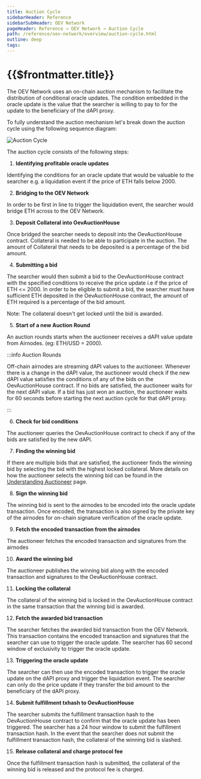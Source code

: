 ```yaml
---
title: Auction Cycle
sidebarHeader: Reference
sidebarSubHeader: OEV Network
pageHeader: Reference → OEV Network → Auction Cycle
path: /reference/oev-network/overview/auction-cycle.html
outline: deep
tags:
---
```


<PageHeader/>

<SearchHighlight/>

<FlexStartTag/>

# {{$frontmatter.title}}

The OEV Network uses an on-chain auction mechanism to facilitate the
distribution of conditional oracle updates. The condition embedded in the oracle
update is the value that the searcher is willing to pay to for the update to the
beneficiary of the dAPI proxy.

To fully understand the auction mechanism let's break down the auction cycle
using the following sequence diagram:

![Auction Cycle](/reference/oev-network/overview/assets/oev-auction-sequence.png)

The auction cycle consists of the following steps:

1. <b>Identifying profitable oracle updates</b>

Identifying the conditions for an oracle update that would be valuable to the
searcher e.g. a liquidation event if the price of ETH falls below 2000.

2. <b> Bridging to the OEV Network</b>

In order to be first in line to trigger the liquidation event, the searcher
would bridge ETH across to the OEV Network.

3. <b> Deposit Collateral into OevAuctionHouse </b>

Once bridged the searcher needs to deposit into the OevAuctionHouse contract.
Collateral is needed to be able to participate in the auction. The amount of
Collateral that needs to be deposited is a percentage of the bid amount.

4. <b>Submitting a bid</b>

The searcher would then submit a bid to the OevAuctionHouse contract with the
specified conditions to receive the price update i.e if the price of ETH
<= 2000. In order to be eligible to submit a bid, the searcher must have
sufficient ETH deposited in the OevAuctionHouse contract, the amount of ETH
required is a percentage of the bid amount.

Note: The collateral doesn't get locked until the bid is awarded.

5. <b>Start of a new Auction Round</b>

An auction rounds starts when the auctioneer receives a dAPI value update from
Airnodes. (eg: ETH/USD = 2000).

:::info Auction Rounds

Off-chain airnodes are streaming dAPI values to the auctioneer. Whenever there
is a change in the dAPI value, the auctioneer would check if the new dAPI value
satisfies the conditions of any of the bids on the OevAuctionHouse contract. If
no bids are satisfied, the auctioneer waits for the next dAPI value. If a bid
has just won an auction, the auctioneer waits for 60 seconds before starting the
next auction cycle for that dAPI proxy.

:::

6. <b>Check for bid conditions </b>

The auctioneer queries the OevAuctionHouse contract to check if any of the bids
are satisfied by the new dAPI.

7. <b>Finding the winning bid</b>

If there are multiple bids that are satisfied, the auctioneer finds the winning
bid by selecting the bid with the highest locked collateral. More details on how
the auctioneer selects the winning bid can be found in the
[Understanding Auctioneer](/reference/oev-network/searchers/understanding-auctioneer.html#parallel-auctions)
page.

8. <b> Sign the winning bid</b>

The winning bid is sent to the airnodes to be encoded into the oracle update
transaction. Once encoded, the transaction is also signed by the private key of
the airnodes for on-chain signature verification of the oracle update.

9. <b> Fetch the encoded transaction from the airnodes</b>

The auctioneer fetches the encoded transaction and signatures from the airnodes

10. <b> Award the winning bid</b>

The auctioneer publishes the winning bid along with the encoded transaction and
signatures to the OevAuctionHouse contract.

11. <b> Locking the collateral</b>

The collateral of the winning bid is locked in the OevAuctionHouse contract in
the same transaction that the winning bid is awarded.

12. <b> Fetch the awarded bid transaction</b>

The searcher fetches the awarded bid transaction from the OEV Network. This
transaction contains the encoded transaction and signatures that the searcher
can use to trigger the oracle update. The searcher has 60 second window of
exclusivity to trigger the oracle update.

13. <b>Triggering the oracle update</b>

The searcher can then use the encoded transaction to trigger the oracle update
on the dAPI proxy and trigger the liquidation event. The searcher can only do
the price update if they transfer the bid amount to the beneficiary of the dAPI
proxy.

14. <b> Submit fulfillment txhash to OevAuctionHouse</b>

The searcher submits the fulfillment transaction hash to the OevAuctionHouse
contract to confirm that the oracle update has been triggered. The searcher has
a 24 hour window to submit the fulfillment transaction hash. In the event that
the searcher does not submit the fulfillment transaction hash, the collateral of
the winning bid is slashed.

15. <b> Release collateral and charge protocol fee</b>

Once the fulfillment transaction hash is submitted, the collateral of the
winning bid is released and the protocol fee is charged.
